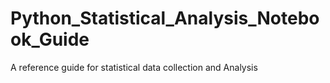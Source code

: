 # Python_Statistical_Analysis_Notebook_Guide
 A reference guide for statistical data collection and Analysis
